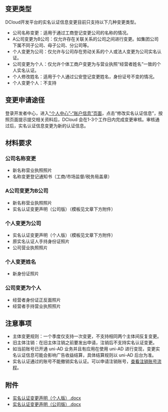 ## 变更类型
DCloud开发平台的实名认证信息变更目前只支持以下几种变更类型。
- 公司名称变更：适用于通过工商登记变更公司的名称的情况。
- A公司变更为B公司：仅允许存在关联关系的公司之间进行变更。如集团公司下属不同子公司、母子公司、分公司等。
- 个人变更为公司：仅允许与公司存在劳动关系的个人或法人变更为公司实名认证。
- 公司变更为个人：仅允许个体工商户变更为与营业执照“经营者姓名”一致的个人实名认证。
- 个人修改姓名：适用于个人通过公安登记变更姓名，身份证号不变的情况。
- 个人变更个人：不支持

## 变更申请途径
登录开发者中心，进入[“个人中心”-“账户信息”页面](https://dev.dcloud.net.cn/pages/user/info)，点击“修改实名认证信息”，按照页面提示提交相关资料后，DCloud 会在1-3个工作日内完成变更审核。审核通过后，实名认证信息变更为新的认证信息。

## 材料要求
### 公司名称变更
- 新名称营业执照照片
- 名称变更登记通知书（工商/市场监督/税务局盖章）

### A公司变更为B公司
- 新名称营业执照照片
- 实名认证变更声明（公司版）（模板见文章下方附件）

### 个人变更为公司
- 实名认证变更声明（个人版）（模板见文章下方附件）
- 原实名认证人手持身份证照片
- 公司营业执照照片

### 个人变更姓名
- 新身份证照片

### 公司变更为个人
- 经营者身份证正反面照片
- 经营者手持营业执照照片

## 注意事项
- 主体变更规则：一个季度仅支持一次变更，不支持相同两个主体间反复变更。
- 旧主体注销：在旧主体注销之前要发出申请，注销后不支持实名认证变更。
- 如当前账号已开通 uni-AD 业务并且有应用在使用 uni-AD 进行变现，变更实名认证信息可能会影响广告收益结算，具体结算规则以 uni-AD 后台为准。
- 实名认证通过的账号不能撤销实名认证。可以申请注销账号，[查看注销账号流程](deletion.md)。

## 附件
- [实名认证变更声明（个人版）.docx](https://web-ext-storage.dcloud.net.cn/doc/dev/account/实名认证变更声明（个人版）.docx)
- [实名认证变更声明（公司版）.docx](https://web-ext-storage.dcloud.net.cn/doc/dev/account/实名认证变更声明（公司版）.docx)
